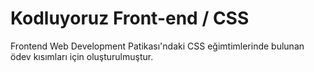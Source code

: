 # Kodluyoruz Front-end / CSS
Frontend Web Development Patikası'ndaki CSS eğimtimlerinde bulunan ödev kısımları için oluşturulmuştur.

